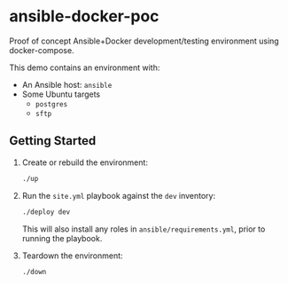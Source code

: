 # ansible-docker-poc

Proof of concept Ansible+Docker development/testing environment using docker-compose.

This demo contains an environment with:

* An Ansible host: `ansible`
* Some Ubuntu targets
    * `postgres`
    * `sftp`

## Getting Started

1. Create or rebuild the environment:

    ```sh
    ./up
    ```

1. Run the `site.yml` playbook against the `dev` inventory:

    ```sh
    ./deploy dev
    ```

    This will also install any roles in `ansible/requirements.yml`, prior to running the playbook.

1. Teardown the environment:

    ```sh
    ./down
    ```
